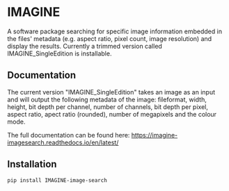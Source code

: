# IMAGINE
A software package searching for specific image information embedded in the files' metadata (e.g. aspect ratio, pixel count, image resolution) and display the results. Currently a trimmed version called IMAGINE_SingleEdition is installable. 

## Documentation
The current version "IMAGINE_SingleEdition" takes an image as an input and will output the following metadata of the image: fileformat, width, height, bit depth per channel, number of channels, bit depth per pixel, aspect ratio, apect ratio (rounded), number of megapixels and the colour mode.

The full documentation can be found here: https://imagine-imagesearch.readthedocs.io/en/latest/

## Installation
```
pip install IMAGINE-image-search
```
